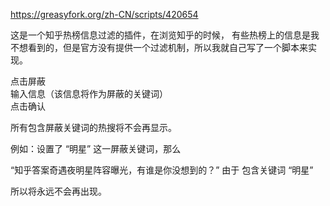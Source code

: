 https://greasyfork.org/zh-CN/scripts/420654

这是一个知乎热榜信息过滤的插件，在浏览知乎的时候， 有些热榜上的信息是我不想看到的，但是官方没有提供一个过滤机制，所以我就自己写了一个脚本来实现。

点击屏蔽<br>
输入信息（该信息将作为屏蔽的关键词）<br>
点击确认<br>

所有包含屏蔽关键词的热搜将不会再显示。

例如：设置了 “明星” 这一屏蔽关键词，那么

“知乎答案奇遇夜明星阵容曝光，有谁是你没想到的？” 由于 包含关键词 “明星”

所以将永远不会再出现。
